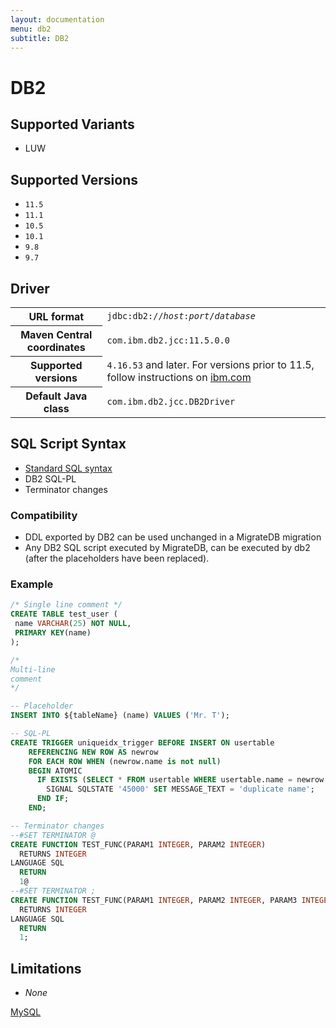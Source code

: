 ```yaml
---
layout: documentation
menu: db2
subtitle: DB2
---
```


# DB2

## Supported Variants

- LUW

## Supported Versions

- `11.5`
- `11.1`
- `10.5`
- `10.1`
- `9.8`
- `9.7`

## Driver

<table class="table">
<tr>
<th>URL format</th>
<td><code>jdbc:db2://<i>host</i>:<i>port</i>/<i>database</i></code></td>
</tr>
<tr>
<th>Maven Central coordinates</th>
<td><code>com.ibm.db2.jcc:11.5.0.0</code></td>
</tr>
<tr>
<th>Supported versions</th>
<td><code>4.16.53</code> and later. For versions prior to 11.5, follow instructions on <a href="http://www-01.ibm.com/support/docview.wss?uid=swg21363866">ibm.com</a></td>
</tr>
<tr>
<th>Default Java class</th>
<td><code>com.ibm.db2.jcc.DB2Driver</code></td>
</tr>
</table>

## SQL Script Syntax

- [Standard SQL syntax](/migratedb/documentation/concepts/migrations#sql-based-migrations#syntax)
- DB2 SQL-PL
- Terminator changes

### Compatibility

- DDL exported by DB2 can be used unchanged in a MigrateDB migration
- Any DB2 SQL script executed by MigrateDB, can be executed by db2 (after the placeholders have been replaced).

### Example

```sql
/* Single line comment */
CREATE TABLE test_user (
 name VARCHAR(25) NOT NULL,
 PRIMARY KEY(name)
);

/*
Multi-line
comment
*/

-- Placeholder
INSERT INTO ${tableName} (name) VALUES ('Mr. T');

-- SQL-PL
CREATE TRIGGER uniqueidx_trigger BEFORE INSERT ON usertable
	REFERENCING NEW ROW AS newrow
    FOR EACH ROW WHEN (newrow.name is not null)
	BEGIN ATOMIC
      IF EXISTS (SELECT * FROM usertable WHERE usertable.name = newrow.name) THEN
        SIGNAL SQLSTATE '45000' SET MESSAGE_TEXT = 'duplicate name';
      END IF;
    END;

-- Terminator changes
--#SET TERMINATOR @
CREATE FUNCTION TEST_FUNC(PARAM1 INTEGER, PARAM2 INTEGER)
  RETURNS INTEGER
LANGUAGE SQL
  RETURN
  1@   
--#SET TERMINATOR ;
CREATE FUNCTION TEST_FUNC(PARAM1 INTEGER, PARAM2 INTEGER, PARAM3 INTEGER)
  RETURNS INTEGER
LANGUAGE SQL
  RETURN
  1;
```

## Limitations

- *None*

<p class="next-steps">
    <a class="btn btn-primary" href="/migratedb/documentation/database/mysql">MySQL<i class="fa fa-arrow-right"></i></a>
</p>
